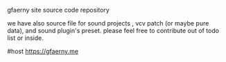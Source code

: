 gfaerny site source code repository

we have also source file for sound projects , vcv patch (or maybe pure data), and sound plugin's preset.
please feel free to contribute out of todo list or inside.

#host
https://gfaerny.me
